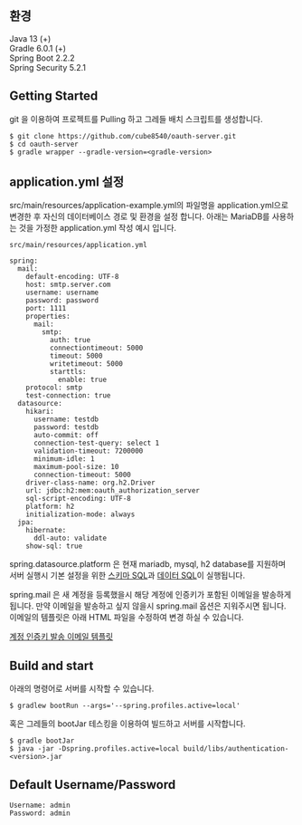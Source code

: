 ## 환경
Java 13 (+)  
Gradle 6.0.1 (+)  
Spring Boot 2.2.2  
Spring Security 5.2.1  

## Getting Started
git 을 이용하여 프로젝트를 Pulling 하고 그레들 배치 스크립트를 생성합니다.
```
$ git clone https://github.com/cube8540/oauth-server.git
$ cd oauth-server
$ gradle wrapper --gradle-version=<gradle-version>
```

## application.yml 설정
src/main/resources/application-example.yml의 파일명을 application.yml으로 변경한 후 자신의 데이터베이스 경로 및 환경을 설정 합니다.
아래는 MariaDB를 사용하는 것을 가정한 application.yml 작성 예시 입니다.
```
src/main/resources/application.yml

spring:
  mail:
    default-encoding: UTF-8
    host: smtp.server.com
    username: username
    password: password
    port: 1111
    properties:
      mail:
        smtp:
          auth: true
          connectiontimeout: 5000
          timeout: 5000
          writetimeout: 5000
          starttls:
            enable: true
    protocol: smtp
    test-connection: true
  datasource:
    hikari:
      username: testdb
      password: testdb
      auto-commit: off
      connection-test-query: select 1
      validation-timeout: 7200000
      minimum-idle: 1
      maximum-pool-size: 10
      connection-timeout: 5000
    driver-class-name: org.h2.Driver
    url: jdbc:h2:mem:oauth_authorization_server
    sql-script-encoding: UTF-8
    platform: h2
    initialization-mode: always
  jpa:
    hibernate:
      ddl-auto: validate
    show-sql: true
```
spring.datasource.platform 은 현재 mariadb, mysql, h2 database를 지원하며 서버 실행시 기본 설정을 위한
[스키마 SQL](./src/main/resources/schema-h2.sql)과 [데이터 SQL](./src/main/resources/data-h2.sql)이 실행됩니다.

spring.mail 은 새 계정을 등록했을시 해당 계정에 인증키가 포함된 이메일을 발송하게 됩니다. 만약 이메일을 발송하고 싶지 않을시
spring.mail 옵션은 지워주시면 됩니다. 이메일의 템플릿은 아래 HTML 파일을 수정하여 변경 하실 수 있습니다.

[계정 인증키 발송 이메일 템플릿](src/main/resources/templates/email/user-generated-key-mail-template.html)

## Build and start
아래의 명령어로 서버를 시작할 수 있습니다.
```
$ gradlew bootRun --args='--spring.profiles.active=local'
```
혹은 그레들의 bootJar 테스킹을 이용하여 빌드하고 서버를 시작합니다.
```
$ gradle bootJar
$ java -jar -Dspring.profiles.active=local build/libs/authentication-<version>.jar
```

## Default Username/Password
```
Username: admin
Password: admin
```